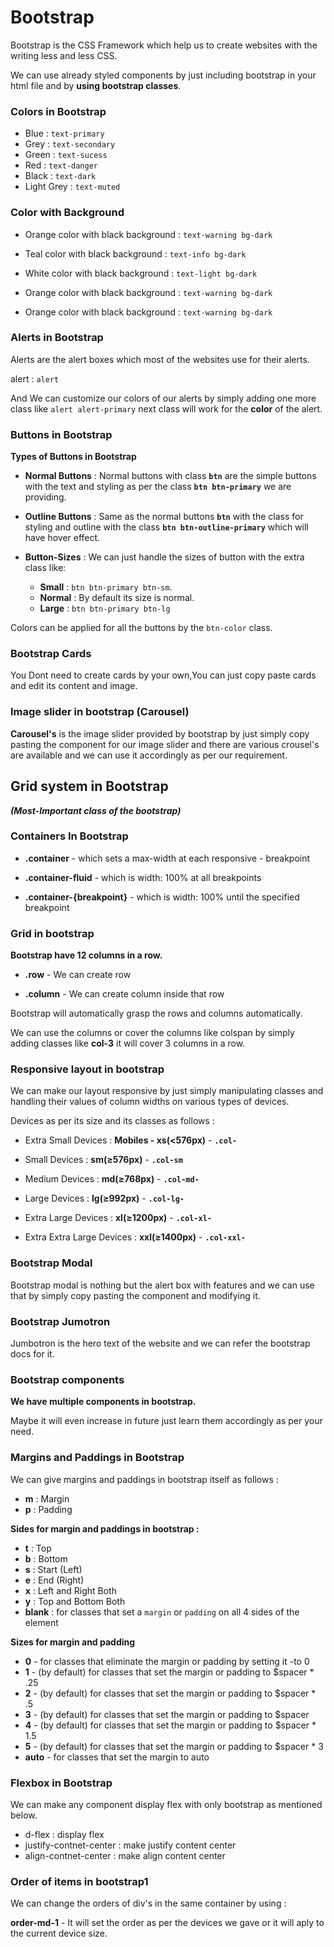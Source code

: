 # Bootstrap

Bootstrap is the CSS Framework which help us to create websites with the writing less and less CSS.

We can use already styled components by just including bootstrap in your html file and by **using bootstrap classes**.

### Colors in Bootstrap
- Blue : `text-primary`
- Grey : `text-secondary`
- Green : `text-sucess`
- Red : `text-danger`
- Black : `text-dark`
- Light Grey : `text-muted`

### Color with Background
- Orange color with black background : `text-warning bg-dark`

- Teal color with black background : `text-info bg-dark`

- White color with black background : `text-light bg-dark`

- Orange color with black background : `text-warning bg-dark`

- Orange color with black background : `text-warning bg-dark`

### Alerts in Bootstrap
Alerts are the alert boxes which most of the websites use for their alerts.

alert : `alert`

And We can customize our colors of our alerts by simply adding one more class like `alert alert-primary` next class will work for the **color** of the alert.

### Buttons in Bootstrap

**Types of Buttons in Bootstrap**

- **Normal Buttons** : Normal buttons with class **`btn`** are the simple buttons with the text and styling as per the class **`btn btn-primary`** we are providing.

- **Outline Buttons** : Same as the normal buttons **`btn`** with the class for styling and outline with the class **`btn btn-outline-primary`** which will have hover effect.

- **Button-Sizes** : We can just handle the sizes of button with the extra class like:
    
    - **Small** : `btn btn-primary btn-sm`.
    - **Normal** : By default its  size is normal.
    - **Large** : `btn btn-primary btn-lg`

Colors can be applied for all the buttons by the `btn-color` class.

### Bootstrap Cards
You Dont need to create cards by your own,You can just copy paste cards and edit its content and image.

### Image slider in bootstrap (Carousel)
**Carousel's** is the image slider provided by bootstrap by just simply copy pasting the component for our image slider and there are various crousel's are available and we can use it accordingly as per our requirement.

##  Grid system in Bootstrap 

***(Most-Important class of the bootstrap)***

### Containers In Bootstrap

- **.container** - which sets a max-width at each responsive - breakpoint 

- **.container-fluid** - which is width: 100% at all breakpoints

- **.container-{breakpoint}** - which is width: 100% until the specified breakpoint


### Grid in bootstrap

**Bootstrap have 12 columns in a row.**

- **.row** - We can create row

- **.column** - We can create column inside that row

Bootstrap will automatically grasp the rows and columns automatically.

We can use the columns or cover the columns like colspan by simply adding classes like **col-3** it will cover 3 columns in a row.

### Responsive layout in bootstrap

We can make our layout responsive by just simply manipulating classes and handling their values of column widths on various types of devices.

Devices as per its size and its classes as follows : 

- Extra Small Devices : **Mobiles - xs(<576px)** - **`.col-`**

- Small Devices : **sm(≥576px)** - **`.col-sm`**

- Medium Devices : **md(≥768px)** - **`.col-md-`**

- Large Devices : **lg(≥992px)** - **`.col-lg-`**

- Extra Large Devices : **xl(≥1200px)** - **`.col-xl-	`**

- Extra Extra Large Devices : **xxl(≥1400px)** - **`.col-xxl-`**

### Bootstrap Modal
Bootstrap modal is nothing but the alert box with features and we can use that by simply copy pasting the component and modifying it.


### Bootstrap Jumotron
Jumbotron is the hero text of the website and we can refer the bootstrap docs for it.

### Bootstrap components

**We have multiple components in bootstrap.**

Maybe it will even increase in future just learn them accordingly as per your need. 

### Margins and Paddings in Bootstrap

We can give margins and paddings in bootstrap itself as follows : 

- **m** : Margin
- **p** : Padding

**Sides for margin and paddings in bootstrap :**

- **t** : Top
- **b** : Bottom
- **s** : Start (Left)
- **e** : End (Right)
- **x** : Left and Right Both
- **y** : Top and Bottom Both
- **blank** : for classes that set a `margin` or `padding` on all 4 sides of the element

**Sizes for margin and padding**

- **0** - for classes that eliminate the margin or padding by setting it -to 0
- **1** - (by default) for classes that set the margin or padding to     $spacer * .25
- **2** - (by default) for classes that set the margin or padding to     $spacer * .5
- **3** - (by default) for classes that set the margin or padding to     $spacer
- **4** - (by default) for classes that set the margin or padding to     $spacer * 1.5
- **5** - (by default) for classes that set the margin or padding to     $spacer * 3
- **auto** - for classes that set the margin to auto

### Flexbox in Bootstrap

We can make any component display flex with only bootstrap as mentioned below.

- d-flex : display flex
- justify-contnet-center : make justify content center
- align-contnet-center : make align content center

### Order of items in bootstrap1

We can change the orders of div's in the same container by using : 

**order-md-1** - It will set the order as per the devices we gave or it will aply to the current device size.


